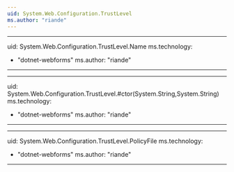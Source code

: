 ```yaml
---
uid: System.Web.Configuration.TrustLevel
ms.author: "riande"
---
```


---
uid: System.Web.Configuration.TrustLevel.Name
ms.technology: 
  - "dotnet-webforms"
ms.author: "riande"
---

---
uid: System.Web.Configuration.TrustLevel.#ctor(System.String,System.String)
ms.technology: 
  - "dotnet-webforms"
ms.author: "riande"
---

---
uid: System.Web.Configuration.TrustLevel.PolicyFile
ms.technology: 
  - "dotnet-webforms"
ms.author: "riande"
---
